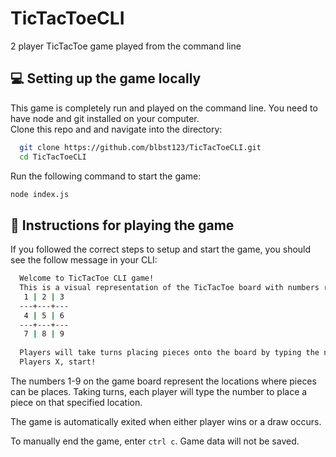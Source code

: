 # TicTacToeCLI
2 player TicTacToe game played from the command line

## 💻 Setting up the game locally

This game is completely run and played on the command line. You need to have node and git installed on your computer.<br />
Clone this repo and and navigate into the directory:
  ```sh
    git clone https://github.com/blbst123/TicTacToeCLI.git
    cd TicTacToeCLI
  ```

Run the following command to start the game:
  ```sh
  node index.js
  ```

## 🚀 Instructions for playing the game

If you followed the correct steps to setup and start the game, you should see the follow message in your CLI:
  ```sh
    Welcome to TicTacToe CLI game!
    This is a visual representation of the TicTacToe board with numbers representing locations:
     1 | 2 | 3 
    ---+---+---
     4 | 5 | 6 
    ---+---+---
     7 | 8 | 9 
    
    Players will take turns placing pieces onto the board by typing the number located at that spot.
    Players X, start!
  ```
The numbers 1-9 on the game board represent the locations where pieces can be places. Taking turns, each player will type
the number to place a piece on that specified location.

The game is automatically exited when either player wins or a draw occurs.

To manually end the game, enter `ctrl c`. Game data will not be saved.